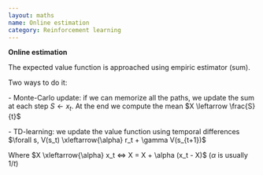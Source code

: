 ```yaml
---
layout: maths
name: Online estimation
category: Reinforcement learning
---
```


**Online estimation**

The expected value function is approached using empiric estimator (sum).

Two ways to do it:

\- Monte-Carlo update: if we can memorize all the paths, we update the
sum at each step $S \leftarrow x_t$. At the end we compute the mean
$X \leftarrow \frac{S}{t}$

\- TD-learning: we update the value function using temporal differences
$\forall s, V(s_t) \xleftarrow{\alpha} r_t + \gamma V(s_{t+1})$

Where $X \xleftarrow{\alpha} x_t <=> X = X + \alpha (x_t - X)$ ($\alpha$
is usually $1/t$)
